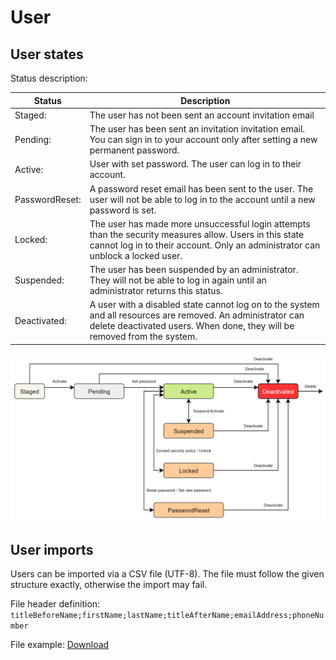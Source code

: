 # User

## User states

Status description:

| Status   | Description                                                                                                                                                                                |
|----------|--------------------------------------------------------------------------------------------------------------------------------------------------------------------------------------------|
| Staged:  | The user has not been sent an account invitation email                                                                                                                                     |
| Pending: | The user has been sent an invitation invitation email. You can sign in to your account only after setting a new permanent password.                                                        |
| Active: | User with set password. The user can log in to their account.                                                                                                                               |
| PasswordReset: | A password reset email has been sent to the user. The user will not be able to log in to the account until a new password is set.                                                    |
| Locked: | The user has made more unsuccessful login attempts than the security measures allow. Users in this state cannot log in to their account. Only an administrator can unblock a locked user.   |
| Suspended: | The user has been suspended by an administrator. They will not be able to log in again until an administrator returns this status.                                                       |
| Deactivated: | A user with a disabled state cannot log on to the system and all resources are removed. An administrator can delete deactivated users. When done, they will be removed from the system.|

![User lifecycle](../../assets/user_lifecycle.png)

## User imports

Users can be imported via a CSV file (UTF-8).
The file must follow the given structure exactly, otherwise the import may fail.

File header definition:
<code>titleBeforeName;firstName;lastName;titleAfterName;emailAddress;phoneNumber</code>

File example: [Download](/assets/users_import_example.csv ':ignore')
